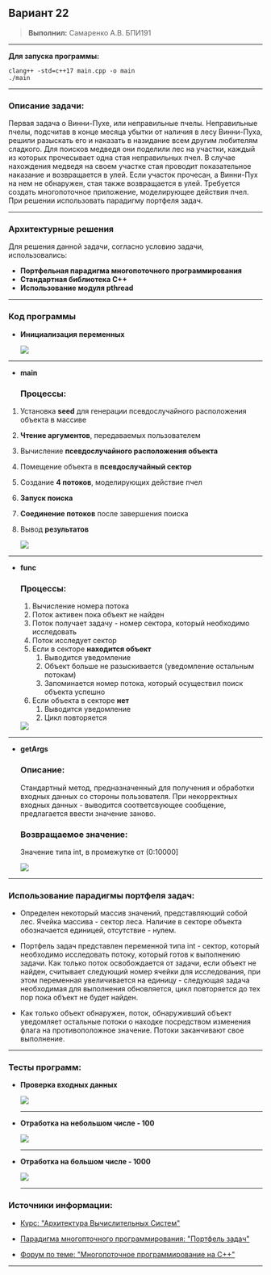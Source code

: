 ## **Вариант 22**
> **Выполнил:** Самаренко А.В. БПИ191
***
**Для запуска программы:**
```
clang++ -std=c++17 main.cpp -o main
./main
```
***
### **Описание задачи:**
Первая задача о Винни-Пухе, или неправильные пчелы. Неправильные пчелы, подсчитав в конце месяца убытки от наличия в лесу Винни-Пуха, решили разыскать его и наказать в назидание всем другим любителям сладкого. Для поисков медведя они поделили лес на участки, каждый из которых прочесывает одна стая неправильных пчел. В случае нахождения медведя на своем участке стая проводит показательное наказание и возвращается в улей. Если участок прочесан, а Винни-Пух на
нем не обнаружен, стая также возвращается в улей. Требуется создать многопоточное приложение, моделирующее действия пчел. При решении использовать парадигму портфеля задач.
***
### **Архитектурные решения**
Для решения данной задачи, согласно условию задачи, использовались:
* **Портфельная парадигма многопоточного программирования**
* **Стандартная библиотека C++**
* **Использование модуля pthread**
***
### **Код программы**
* **Инициализация переменных**
  
    <img src="img/variables.png"/>
***
* **main**
  ### **Процессы:**
 1. Установка **seed** для генерации псевдослучайного расположения объекта в массиве
2. **Чтение аргументов**, передаваемых пользователем
3. Вычисление **псевдослучайного расположения объекта**
4. Помещение объекта в **псевдослучайный сектор**
5. Создание **4 потоков**, моделирующих действие пчел
6. **Запуск поиска**
7. **Соединение потоков** после завершения поиска
8. Вывод **результатов**
   
    <img src="img/main.png"/>
***
* **func**
  ### **Процессы:**
  1. Вычисление номера потока
  2. Поток активен пока объект не найден
  3. Поток получает задачу - номер сектора, который необходимо исследовать
  4. Поток исследует сектор
  5. Если в секторе **находится объект**
     1. Выводится уведомление
     2. Объект больше не разыскивается (уведомление остальным потокам)
     3. Запоминается номер потока, который осуществил поиск объекта успешно
  6. Если объекта в секторе **нет**
     1. Выводится уведомление
     2. Цикл повторяется
   
   <img src="img/func.png"/>

***
* **getArgs**
     ### **Описание:**
     Стандартный метод, предназначенный для получения и обработки входных данных со стороны пользователя. При некорректных входных данных - выводится соответсвующее сообщение, предлагается ввести значение заново.
     ### **Возвращаемое значение:**
     Значение типа int, в промежутке от (0:10000]

     <img src="img/getArgs.png"/>


 ***
 ### **Использование парадигмы портфеля задач:**
* Определен некоторый массив значений, представляющий собой лес. Ячейка массива - сектор леса. Наличие в секторе объекта обозначается единицей, отсутствие - нулем. 

* Портфель задач представлен переменной типа int - сектор, который необходимо исследовать потоку, который готов к выполнению задачи. Как только поток освобождается от задачи, если объект не найден,  считывает следующий номер ячейки для исследования, при этом переменная увеличивается на единицу - следующая задача необходимая для выполнения обновляется, цикл повторяется до тех пор пока объект не будет найден.

* Как только объект обнаружен, поток, обнаруживший объект уведомляет остальные потоки о находке посредством изменения флага на противоположное значение. Потоки заканчивают свое выполнение.

***
### **Тесты программ:**
* **Проверка входных данных**
  
  <img src="img/test1.png"/>

  ***
* **Отработка на небольшом числе - 100**
  
  <img src="img/test2.png"/>

  ***
* **Отработка на большом числе - 1000**
  
  <img src="img/test3.png"/>

  ***
### **Источники информации:**
* [Курс: "Архитектура Вычислительных Систем"](http://softcraft.ru/edu/comparch/practice/thread/01-simple/ "Лекции по многопоточному программированию")
  
* [Парадигма многопточного программирования: "Портфель задач"](https://pro-prof.com/forums/topic/parallel-programming-paradigms "Краткое описание парадигм программирования")
* [Форум по теме: "Многопоточное программирование на C++"](https://www.opennet.ru/docs/RUS/ipcbook/node48.html "Конкретно - синхронизация потоков, метод JOIN")
***
